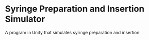 # Syringe Preparation and Insertion Simulator
 A program in Unity that simulates syringe preparation and insertion
